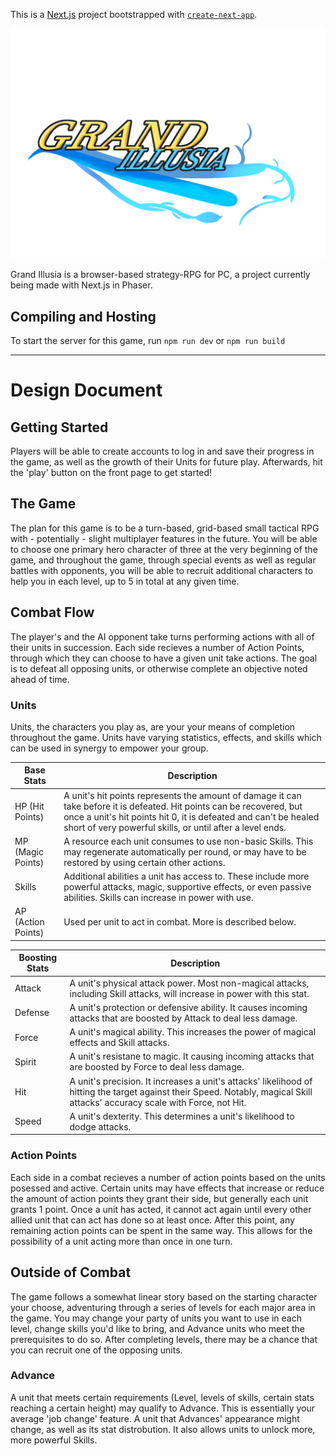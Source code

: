 This is a [Next.js](https://nextjs.org/) project bootstrapped with [`create-next-app`](https://github.com/vercel/next.js/tree/canary/packages/create-next-app).

![image](public/loegoe.png)

Grand Illusia is a browser-based strategy-RPG for PC, a project currently being made with Next.js in Phaser.

## Compiling and Hosting
To start the server for this game, run `npm run dev` or `npm run build`


------
# Design Document
## Getting Started
Players will be able to create accounts to log in and save their progress in the game, as well as the growth of their Units for future play.
Afterwards, hit the 'play' button on the front page to get started!

## The Game

The plan for this game is to be a turn-based, grid-based small tactical RPG with - potentially - slight multiplayer features in the future.
You will be able to choose one primary hero character of three at the very beginning of the game, and throughout the game, through special events
as well as regular battles with opponents, you will be able to recruit additional characters to help you in each level, up to 5 in total at any
given time.

## Combat Flow

The player's and the AI opponent take turns performing actions with all of their units in succession. Each side recieves a number of Action Points,
through which they can choose to have a given unit take actions. The goal is to defeat all opposing units, or otherwise complete an objective
noted ahead of time.

### Units
Units, the characters you play as, are your your means of completion throughout the game. Units have varying statistics, effects, and skills which
can be used in synergy to empower your group.

| Base Stats | Description |
| ---- | ---- |
| HP (Hit Points) | A unit's hit points represents the amount of damage it can take before it is defeated. Hit points can be recovered, but once a unit's hit points hit 0, it is defeated and can't be healed short of very powerful skills, or until after a level ends.|
| MP (Magic Points) | A resource each unit consumes to use non-basic Skills. This may regenerate automatically per round, or may have to be restored by using certain other actions. |
| Skills | Additional abilities a unit has access to. These include more powerful attacks, magic, supportive effects, or even passive abilities. Skills can increase in power with use.|
| AP (Action Points) | Used per unit to act in combat. More is described below. | 

| Boosting Stats | Description |
| ---- | ---- |
| Attack | A unit's physical attack power. Most non-magical attacks, including Skill attacks, will increase in power with this stat. |
| Defense | A unit's protection or defensive ability. It causes incoming attacks that are boosted by Attack to deal less damage. |
| Force | A unit's magical ability. This increases the power of magical effects and Skill attacks. |
| Spirit | A unit's resistane to magic. It causing incoming attacks that are boosted by Force to deal less damage. |
| Hit | A unit's precision. It increases a unit's attacks' likelihood of hitting the target against their Speed. Notably, magical Skill attacks' accuracy scale with Force, not Hit. |
| Speed | A unit's dexterity. This determines a unit's likelihood to dodge attacks. |

### Action Points

Each side in a combat recieves a number of action points based on the units posessed and active. Certain units may have effects that increase or
reduce the amount of action points they grant their side, but generally each unit grants 1 point. Once a unit has acted, it cannot act again until
every other allied unit that can act has done so at least once. After this point, any remaining action points can be spent in the same way. This
allows for the possibility of a unit acting more than once in one turn.

## Outside of Combat

The game follows a somewhat linear story based on the starting character your choose, adventuring through a series of levels for each major area
in the game. You may change your party of units you want to use in each level, change skills you'd like to bring, and Advance units who meet
the prerequisites to do so. After completing levels, there may be a chance that you can recruit one of the opposing units.

### Advance

A unit that meets certain requirements (Level, levels of skills, certain stats reaching a certain height) may qualify to Advance. This is
essentially your average 'job change' feature. A unit that Advances' appearance might change, as well as its stat distrobution. It also allows
units to unlock more, more powerful Skills.
